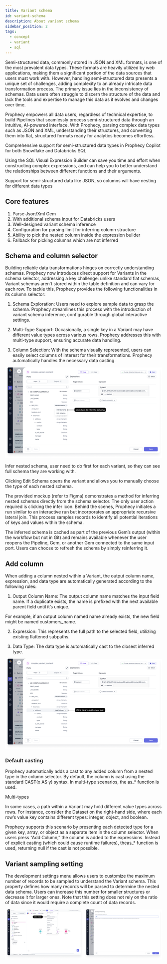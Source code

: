 ```yaml
---
title: Variant schema
id: variant-schema
description: About variant schema
sidebar_position: 2
tags:
  - concept
  - variant
  - sql
---
```


Semi-structured data, commonly stored in JSON and XML formats, is one of the most prevalent data types. These formats are heavily utilized by web applications, making them a significant portion of the data sources that users must work with. However, handling semi-structured data presents a unique set of challenges, adding complexity to an already intricate data transformation process. The primary issue lies in the inconsistency of schemas. Data users often struggle to discern the structure of the data and lack the tools and expertise to manage this data as it evolves and changes over time.

Prophecy empowers all data users, regardless of technical expertise, to build Pipelines that seamlessly process semi-structured data through an intuitive, AI-powered interface. With Prophecy, parsing complex data types such as JSON and XML, understanding their structures, and converting them into flat, structured formats ready for analytics becomes effortless.

Comprehensive support for semi-structured data types in Prophecy Copilot for both Snowflake and Databricks SQL

Using the SQL Visual Expression Builder can save you time and effort when constructing complex expressions, and can help you to better understand the relationships between different functions and their arguments.

Support for semi-structured data like JSON, so columns will have nesting for different data types

## Core features

1. Parse Json/Xml Gem
1. With additional schema input for Databricks users
1. Well-designed variant schema inference
1. Configuration for parsing limit for inferring column structure
1. Ability to pick the nested column inside the expression builder
1. Fallback for picking columns which are not inferred

## Schema and column selector

Building reliable data transformations hinges on correctly understanding schemas. Prophecy now introduces direct support for Variants in the schema selector, addressing a key challenge: unlike standard flat schemas, Variant schemas aren’t stored within the table definition and can vary for each row. To tackle this, Prophecy provides the following functionalities in its column selector:

1. Schema Exploration: Users need to explore sample data to grasp the schema. Prophecy streamlines this process with the introduction of variant schema inference, configurable through global interactive settings.

2. Multi-Type Support: Occasionally, a single key in a Variant may have different value types across various rows. Prophecy addresses this with multi-type support, ensuring accurate data handling.

3. Column Selection: With the schema visually represented, users can easily select columns of interest for their transformations. Prophecy automatically handles the necessary data casting.

![Schema and column selector](img/variant-infer-schema.png)

Infer nested schema, user need to do first for each variant, so they can see full schema they are working with.

Clicking Edit Schema opens the variant and allows you to manually choose the type of each nested schema.

The provided mockup (refer to Figma) demonstrates a method for inferring nested schemas directly from the schema selector. The only user action required is clicking the infer icon. Behind the scenes, Prophecy initiates a run similar to an interactive run but incorporates an appropriate recursive lateral join. This process samples records to identify all potential iterations of keys and values within the schema.

The inferred schema is cached as part of the previous Gem’s output (within the workflow but not in Git) and remains available whenever the user reopens the Pipeline, Gem, or another Gem connected to the same input port. Users can choose to refresh the schema by simply reinferring it.

## Add column

When adding a column nested within a Variant, the output column name, expression, and data type are automatically generated according to the following rules:

1. Output Column Name: The output column name matches the input field name. If a duplicate exists, the name is prefixed with the next available parent field until it’s unique.

For example, if an output column named name already exists, the new field might be named customers_name.

2. Expression: This represents the full path to the selected field, utilizing existing flattened subpaths.

3. Data Type: The data type is automatically cast to the closest inferred type.

![Add column](img/variant-add-column.png)

### Default casting

Prophecy automatically adds a cast to any added column from a nested type in the column selector. By default, the column is cast using the standard CAST(x AS y) syntax. In multi-type scenarios, the as\_\* function is used.

Multi-types

In some cases, a path within a Variant may hold different value types across rows. For instance, consider the Dataset on the right-hand side, where each row’s value key contains different types: integer, object, and boolean.

Prophecy supports this scenario by presenting each detected type for a given key, array, or object as a separate item in the column selector. When users press “Add Column,” the column is added to the expressions. Instead of explicit casting (which could cause runtime failures), theas\_\* function is used, returning null if the cast is not possible.

## Variant sampling setting

The development settings menu allows users to customize the maximum number of records to be sampled to understand the Variant schema. This property defines how many records will be parsed to determine the nested data schema. Users can increase this number for smaller structures or decrease it for larger ones. Note that this setting does not rely on the ratio of data since it would require a complete count of data records.

![Variant sampling setting](img/variant-sampling-setting.png)
